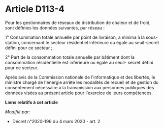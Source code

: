 # Article D113-4

Pour les gestionnaires de réseaux de distribution de chaleur et de froid, sont définies les données suivantes, par réseau :

1° Consommation totale annuelle par point de livraison, a minima à la sous-station, concernant le secteur résidentiel
inférieure ou égale au seuil-secret défini pour ce secteur ;

2° Part de la consommation totale annuelle par bâtiment dont la consommation résidentielle est inférieure ou égale au seuil-
secret défini pour ce secteur.

Après avis de la Commission nationale de l'informatique et des libertés, le ministre chargé de l'énergie arrête les modalités
de recueil et de gestion du consentement nécessaire à la transmission aux personnes publiques des données visées au présent
article pour l'exercice de leurs compétences.

**Liens relatifs à cet article**

_Modifié par_:

  - Décret n°2020-196 du 4 mars 2020 - art. 2

